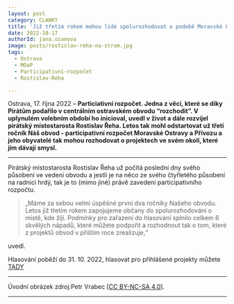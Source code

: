 ```yaml
---
layout: post
category: CLANKY
title: 'Již třetím rokem mohou lidé spolurozhodovat o podobě Moravské Ostravy a Přívozu. Díky Pirátům'
date: 2022-10-17
authorId: jana.ozanova
image: posts/rostislav-reha-na-strom.jpg
tags:						
  - Ostrava
  - MOaP
  - Participativní-rozpočet
  - Rostislav-Ŕeha

---
```


Ostrava, 17. října 2022 – **Particiativní rozpočet. Jedna z věcí, které se díky Pirátům podařilo v centrálním ostravském obvodu “rozchodit”. V uplynulém volebním období ho inicioval, uvedl v život a dále rozvíjel pirátský místostarosta Rostislav Řeha. Letos tak mohl odstartovat už třetí ročník Náš obvod - participativní rozpočet Moravské Ostravy a Přívozu a jeho obyvatelé tak mohou rozhodovat o projektech ve svém okolí, které jim dávají smysl.**

<hr />

Pirátský místostarosta Rostislav Řeha už počítá poslední dny svého působení ve vedení obvodu a jestli je na něco ze svého čtyřletého působení na radnici hrdý, tak je to (mimo jiné) právě zavedení participativního rozpočtu.

>„Máme za sebou velmi úspěšné první dva ročníky Našeho obvodu. Letos již třetím rokem zapojujeme občany do spolurozhodování o místě, kde žijí. Podmínky pro zařazení do hlasování splnilo celkem 6 skvělých nápadů, které můžete podpořit a rozhodnout tak o tom, které z projektů obvod v příštím roce zrealizuje,“

uvedl.


Hlasování poběží do 31. 10. 2022, hlasovat pro přihlášené projekty můžete [TADY](https://participace.mobilnirozhlas.cz/nasobvod/)

---

Úvodní obrázek zdroj:Petr Vrabec \[[CC BY-NC-SA 4.0](https://creativecommons.org/licenses/by-nc-sa/4.0/deed.cs)\].


- - -
